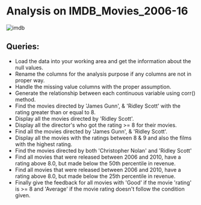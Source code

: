 # Analysis on IMDB_Movies_2006-16

![imdb](https://user-images.githubusercontent.com/38702532/138385366-127b0b85-f15a-4075-b296-4c847be307c0.PNG)
## Queries:
- Load the data into your working area and get the information about the null values.
- Rename the columns for the analysis purpose if any columns are not in proper way.
- Handle the missing value columns with the proper assumption.
- Generate the relationship between each continuous variable using corr() method.
- Find the movies directed by 'James Gunn', & 'Ridley Scott' with the rating greater than or equal to 8.
- Display all the movies directed by 'Ridley Scott'.
- Display all the director's who got the rating >= 8 for their movies.
- Find all the movies directed by 'James Gunn', & 'Ridley Scott'.
- Display all the movies with the ratings between 8 & 9 and also the films with the highest rating.
- Find the movies directed by both 'Christopher Nolan' and 'Ridley Scott'
- Find all movies that were released between 2006 and 2010, have a rating above 8.0, but made below the 50th percentile in revenue.
- Find all movies that were released between 2006 and 2010, have a rating above 8.0, but made below the 25th percentile in revenue.
- Finally give the feedback for all movies with 'Good' if the movie 'rating' is >= 8 and 'Average' if the movie rating doesn't follow the condition given.
